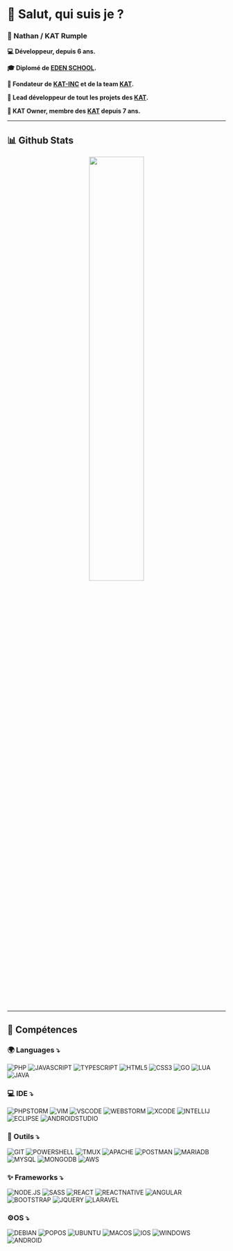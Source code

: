 # 👋 Salut, qui suis je ?

### 🤵 Nathan / KAT Rumple

**💻 Développeur, depuis 6 ans.**

**🎓 Diplomé de [EDEN SCHOOL](https://www.edenschool.fr).**

**💫 Fondateur de [KAT-INC](https://www.katserv.fr) et de la team [KAT](https://www.katserv.fr).**

**🌟 Lead développeur de tout les projets des [KAT](https://www.katserv.fr).**

**🥇 KAT Owner, membre des [KAT](https://www.katserv.fr) depuis 7 ans.**

****

## 📊 Github Stats

<div align="center">
  <tr style="display:flex; justify-content: space-around">
      <img src="https://github-readme-stats.vercel.app/api?username=Nat-r&count_private=true&show_icons=true&theme=synthwave&layout=compact&hide_title=false&count_private=true&include_all_commits=true&enable_animations=true&border_color=30363D" width="50%"/>
  </tr>
</div>

****

## 🧠 Compétences

### 🌍 Languages ⤵️
![PHP](https://img.shields.io/badge/php-%23777BB4.svg?style=for-the-badge&logo=php&logoColor=white)
![JAVASCRIPT](https://img.shields.io/badge/JavaScript-F7DF1E?style=for-the-badge&logo=javascript&logoColor=black)
![TYPESCRIPT](https://img.shields.io/badge/TypeScript-007ACC?style=for-the-badge&logo=typescript&logoColor=white)
![HTML5](https://img.shields.io/badge/html5-%23E34F26.svg?style=for-the-badge&logo=html5&logoColor=white)
![CSS3](https://img.shields.io/badge/css3-%231572B6.svg?style=for-the-badge&logo=css3&logoColor=white)
![GO](https://img.shields.io/badge/Go-00ADD8?style=for-the-badge&logo=go&logoColor=white)
![LUA](https://img.shields.io/badge/Lua-2C2D72?style=for-the-badge&logo=lua&logoColor=white)
![JAVA](https://img.shields.io/badge/Java-ED8B00?style=for-the-badge&logo=java&logoColor=white)

### 💻 IDE ⤵️
![PHPSTORM](http://img.shields.io/badge/-PHPStorm-181717?style=for-the-badge&logo=phpstorm&logoColor=white)
![VIM](https://img.shields.io/badge/VIM-%2311AB00.svg?&style=for-the-badge&logo=vim&logoColor=white)
![VSCODE](https://img.shields.io/badge/Visual_Studio_Code-0078D4?style=for-the-badge&logo=visual%20studio%20code&logoColor=white)
![WEBSTORM](https://img.shields.io/badge/WebStorm-000000?style=for-the-badge&logo=WebStorm&logoColor=white)
![XCODE](https://img.shields.io/badge/Xcode-007ACC?style=for-the-badge&logo=Xcode&logoColor=white)
![INTELLIJ](https://img.shields.io/badge/IntelliJ_IDEA-000000.svg?style=for-the-badge&logo=intellij-idea&logoColor=white)
![ECLIPSE](https://img.shields.io/badge/Eclipse-2C2255?style=for-the-badge&logo=eclipse&logoColor=white)
![ANDROIDSTUDIO](https://img.shields.io/badge/Android_Studio-3DDC84?style=for-the-badge&logo=android-studio&logoColor=white)

### 🔧 Outils ⤵️
![GIT](https://img.shields.io/badge/GIT-E44C30?style=for-the-badge&logo=git&logoColor=white)
![POWERSHELL](https://img.shields.io/badge/powershell-5391FE?style=for-the-badge&logo=powershell&logoColor=white)
![TMUX](https://img.shields.io/badge/tmux-1BB91F?style=for-the-badge&logo=tmux&logoColor=white)
![APACHE](https://img.shields.io/badge/apache-%23D42029.svg?style=for-the-badge&logo=apache&logoColor=white)
![POSTMAN](https://img.shields.io/badge/Postman-FF6C37?style=for-the-badge&logo=postman&logoColor=white)
![MARIADB](https://img.shields.io/badge/MariaDB-003545?style=for-the-badge&logo=mariadb&logoColor=white)
![MYSQL](https://img.shields.io/badge/MySQL-005C84?style=for-the-badge&logo=mysql&logoColor=white)
![MONGODB](https://img.shields.io/badge/MongoDB-4EA94B?style=for-the-badge&logo=mongodb&logoColor=white)
![AWS](https://img.shields.io/badge/Amazon_AWS-FF9900?style=for-the-badge&logo=amazonaws&logoColor=white)

### ✨ Frameworks ⤵️
![NODE.JS](https://img.shields.io/badge/Node.js-43853D?style=for-the-badge&logo=node.js&logoColor=white)
![SASS](https://img.shields.io/badge/Sass-CC6699?style=for-the-badge&logo=sass&logoColor=white)
![REACT](https://img.shields.io/badge/React-20232A?style=for-the-badge&logo=react&logoColor=61DAFB)
![REACTNATIVE](https://img.shields.io/badge/React_Native-20232A?style=for-the-badge&logo=react&logoColor=61DAFB)
![ANGULAR](https://img.shields.io/badge/Angular-DD0031?style=for-the-badge&logo=angular&logoColor=white)
![BOOTSTRAP](https://img.shields.io/badge/Bootstrap-563D7C?style=for-the-badge&logo=bootstrap&logoColor=white)
![JQUERY](https://img.shields.io/badge/jQuery-0769AD?style=for-the-badge&logo=jquery&logoColor=white)
![LARAVEL](https://img.shields.io/badge/Laravel-FF2D20?style=for-the-badge&logo=laravel&logoColor=white)

### ⚙️OS ⤵️
![DEBIAN](https://img.shields.io/badge/Debian-A81D33?style=for-the-badge&logo=debian&logoColor=white)
![POPOS](https://img.shields.io/badge/Pop!_OS-48B9C7?style=for-the-badge&logo=Pop!_OS&logoColor=white)
![UBUNTU](https://img.shields.io/badge/Ubuntu-E95420?style=for-the-badge&logo=ubuntu&logoColor=white)
![MACOS](https://img.shields.io/badge/mac%20os-000000?style=for-the-badge&logo=apple&logoColor=white)
![IOS](https://img.shields.io/badge/iOS-000000?style=for-the-badge&logo=ios&logoColor=white)
![WINDOWS](https://img.shields.io/badge/Windows-0078D6?style=for-the-badge&logo=windows&logoColor=white)
![ANDROID](https://img.shields.io/badge/Android-3DDC84?style=for-the-badge&logo=android&logoColor=white)
